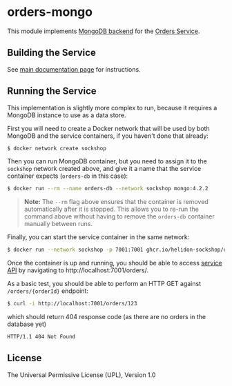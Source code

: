 # orders-mongo

This module implements [MongoDB backend](./src/main/java/io/helidon/examples/sockshop/orders/mongo/MongoOrderRepository.java)
for the [Orders Service](../README.md).

## Building the Service

See [main documentation page](../README.md#building-the-service) for instructions.

## Running the Service

This implementation is slightly more complex to run, because it requires a MongoDB instance
to use as a data store.

First you will need to create a Docker network that will be used by both MongoDB and the service 
containers, if you haven't done that already:

```bash
$ docker network create sockshop 
``` 

Then you can run MongoDB container, but you need to assign it to the `sockshop` network 
created above, and give it a name that the service container expects (`orders-db` in this case):

```bash
$ docker run --rm --name orders-db --network sockshop mongo:4.2.2
``` 
> **Note:** The `--rm` flag above ensures that the container is removed automatically after it is 
> stopped. This allows you to re-run the command above without having to remove the `orders-db`
> container manually between runs.

Finally, you can start the service container in the same network:

```bash
$ docker run --network sockshop -p 7001:7001 ghcr.io/helidon-sockshop/orders-mongo
``` 

Once the container is up and running, you should be able to access [service API](../README.md#api) 
by navigating to http://localhost:7001/orders/.

As a basic test, you should be able to perform an HTTP GET against `/orders/{orderId}` endpoint:

```bash
$ curl -i http://localhost:7001/orders/123
``` 
which should return 404 response code (as there are no orders in the database yet)
```bash
HTTP/1.1 404 Not Found
``` 

## License

The Universal Permissive License (UPL), Version 1.0
